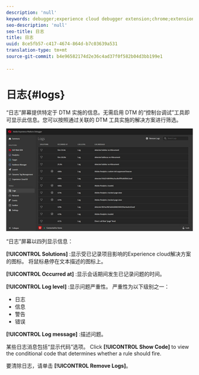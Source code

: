 ```yaml
---
description: 'null'
keywords: debugger;experience cloud debugger extension;chrome;extension;logs
seo-description: 'null'
seo-title: 日志
title: 日志
uuid: 8ce5fb57-c417-4674-864d-b7c03639a531
translation-type: tm+mt
source-git-commit: b4e96582174d2e36c4ad37f0f582b04d3bb199e1

---
```



# 日志{#logs}

“日志”屏幕提供特定于 DTM 实施的信息。无需启用 DTM 的“控制台调试”工具即可显示此信息。您可以按照通过关联的 DTM 工具实施的解决方案进行筛选。

![](assets/logs.jpg)

“日志”屏幕以四列显示信息：

**[!UICONTROL Solutions]** :显示受已记录项目影响的Experience cloud解决方案的图标。 将鼠标悬停在文本描述的图标上。

**[!UICONTROL Occurred at]** :显示会话期间发生已记录问题的时间。

**[!UICONTROL Log level]** :显示问题严重性。 严重性为以下级别之一：

* 日志
* 信息
* 警告
* 错误

**[!UICONTROL Log message]** :描述问题。

某些日志消息包括“显示代码”选项。 Click **[!UICONTROL Show Code]** to view the conditional code that determines whether a rule should fire.

要清除日志，请单击 **[!UICONTROL Remove Logs]**。
